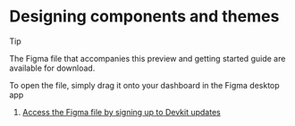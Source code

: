 # Designing components and themes

>[!TIP]
> The Figma file that accompanies this preview and getting started guide are available for download.
> 
> To open the file, simply drag it onto your dashboard in the Figma desktop app


1. [Access the Figma file by signing up to Devkit updates](https://link.archetypethemes.co/GhCsDk)
